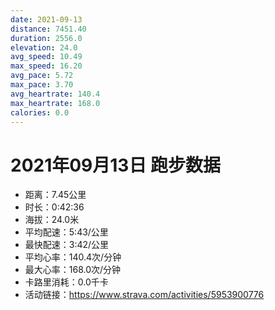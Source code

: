 ```yaml
---
date: 2021-09-13
distance: 7451.40
duration: 2556.0
elevation: 24.0
avg_speed: 10.49
max_speed: 16.20
avg_pace: 5.72
max_pace: 3.70
avg_heartrate: 140.4
max_heartrate: 168.0
calories: 0.0
---
```


# 2021年09月13日 跑步数据

- 距离：7.45公里
- 时长：0:42:36
- 海拔：24.0米
- 平均配速：5:43/公里
- 最快配速：3:42/公里
- 平均心率：140.4次/分钟
- 最大心率：168.0次/分钟
- 卡路里消耗：0.0千卡
- 活动链接：https://www.strava.com/activities/5953900776
